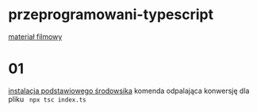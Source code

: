 # przeprogramowani-typescript

[materiał filmowy](https://www.youtube.com/watch?v=nUjl2nK0FAY&list=PLfE0DpqEANZ0CQ9pCGlxGKPvYb1Sj6ybV)

# 01

[instalacja podstawiowego środowsika](https://www.digitalocean.com/community/tutorials/typescript-new-project)
komenda odpalająca konwersję dla pliku ` npx tsc index.ts`
